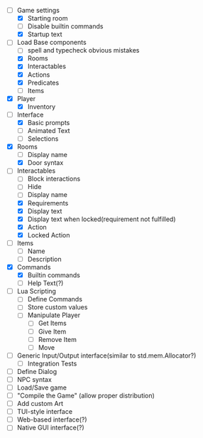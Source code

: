 - [ ] Game settings
    - [X] Starting room
    - [ ] Disable builtin commands
    - [X] Startup text
- [ ] Load Base components  
    - [ ] spell and typecheck obvious mistakes
    - [X] Rooms
    - [X] Interactables
    - [X] Actions
    - [X] Predicates
    - [ ] Items
- [X] Player
    - [X] Inventory
- [ ] Interface
    - [X] Basic prompts
    - [ ] Animated Text
    - [ ] Selections
- [X] Rooms
    - [ ] Display name
    - [X] Door syntax
- [ ] Interactables
    - [ ] Block interactions
    - [ ] Hide
    - [ ] Display name
    - [X] Requirements
    - [X] Display text
    - [X] Display text when locked(requirement not fulfilled)
    - [X] Action
    - [X] Locked Action
- [ ] Items
    - [ ] Name
    - [ ] Description
- [X] Commands
    - [X] Builtin commands
    - [ ] Help Text(?)
- [ ] Lua Scripting
    - [ ] Define Commands
    - [ ] Store custom values
    - [ ] Manipulate Player
        - [ ] Get Items
        - [ ] Give Item
        - [ ] Remove Item
        - [ ] Move
- [ ] Generic Input/Output interface(similar to std.mem.Allocator?)
    - [ ] Integration Tests
- [ ] Define Dialog
- [ ] NPC syntax
- [ ] Load/Save game
- [ ] "Compile the Game" (allow proper distribution)
- [ ] Add custom Art
- [ ] TUI-style interface
- [ ] Web-based interface(?)
- [ ] Native GUI interface(?)
